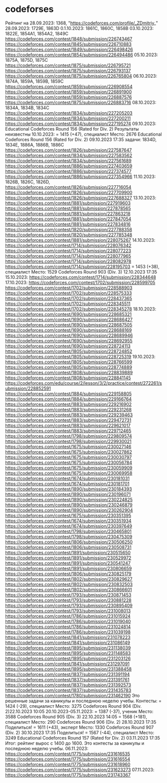 # codeforses
Рейтинг на 28.09.2023: 1368, "https://codeforces.com/profile/_ZDmitriy_"
28.09.2023: 1729E, 1863D
0.1.10.2023: 1861C, 1860C, 1858B
03.10.2023: 1822E, 1854A1, 1854A2, 1849C
https://codeforces.com/contest/1848/submission/226743467
https://codeforces.com/contest/1845/submission/226710883
https://codeforces.com/contest/1849/submission/226498426
https://codeforces.com/contest/1854/submission/226494486
05.10.2023: 1875A, 1875D, 1875C
https://codeforces.com/contest/1875/submission/226795721
https://codeforces.com/contest/1875/submission/226793137
https://codeforces.com/contest/1875/submission/226765804
06.10.2023: 1874A, 1859A, 1859B, 1859C
https://codeforces.com/contest/1859/submission/226908554
https://codeforces.com/contest/1859/submission/226891900
https://codeforces.com/contest/1859/submission/226887576
https://codeforces.com/contest/1875/submission/226883716
08.10.2023: 1834A, 1834B, 1834C
https://codeforces.com/contest/1834/submission/227205203
https://codeforces.com/contest/1834/submission/227200211
https://codeforces.com/contest/1834/submission/227195274
09.10.2023: Educational Codeforces Round 156 (Rated for Div. 2) Результаты неизвестны
10.10.2023: = 1415 (+47), специалист Место: 2676 Educational Codeforces Round 156 (Rated for Div. 2) 09.10.2023 17:35
задачи: 1834D, 1834E, 1886A, 1886B, 1886C
https://codeforces.com/contest/1826/submission/227587647
https://codeforces.com/contest/1834/submission/227583562
https://codeforces.com/contest/1834/submission/227561689
https://codeforces.com/contest/1886/submission/227403659
https://codeforces.com/contest/1886/submission/227374577
https://codeforces.com/contest/1886/submission/227354966
11.10.2023: 1826B, 1826C, 1826D, 
https://codeforces.com/contest/1826/submission/227716054
https://codeforces.com/contest/1826/submission/227709900
https://codeforces.com/contest/1826/submission/227688327
13.10.2023:
https://codeforces.com/contest/1881/submission/227919603
https://codeforces.com/contest/1881/submission/227878565
https://codeforces.com/contest/1881/submission/227863218
https://codeforces.com/contest/1881/submission/227847054
https://codeforces.com/contest/1881/submission/227834816
https://codeforces.com/contest/1820/submission/227788358
https://codeforces.com/contest/1820/submission/227785348
https://codeforces.com/contest/1881/submission/228075267
14.10.2023:
https://codeforces.com/contest/1714/submission/228076342
https://codeforces.com/contest/1714/submission/228077223
https://codeforces.com/contest/1714/submission/228077965
https://codeforces.com/contest/1714/submission/228082978
https://codeforces.com/contest/1714/submission/228195703
= 1453 (+38), специалист Место: 1529 Codeforces Round 903 (Div. 3) 12.10.2023 17:35
15.10.2023:
https://codeforces.com/contest/1714/submission/228344648
17.10.2023:
https://codeforces.com/contest/1702/submission/228599705
https://codeforces.com/contest/1702/submission/228588903
https://codeforces.com/contest/1702/submission/228575333
https://codeforces.com/contest/1702/submission/228437365
https://codeforces.com/contest/1702/submission/228345511
https://codeforces.com/contest/1702/submission/228345278
18.10.2023:
https://codeforces.com/contest/1690/submission/228685321
https://codeforces.com/contest/1690/submission/228686427
https://codeforces.com/contest/1690/submission/228687505
https://codeforces.com/contest/1690/submission/228688169
https://codeforces.com/contest/1690/submission/228689946
https://codeforces.com/contest/1690/submission/228692955
https://codeforces.com/contest/1690/submission/228724113
https://codeforces.com/contest/1805/submission/228724852
https://codeforces.com/contest/1805/submission/228725319
19.10.2023:
https://codeforces.com/contest/1805/submission/228766599
https://codeforces.com/contest/1805/submission/228774889
https://codeforces.com/contest/1808/submission/228839889
https://codeforces.com/contest/1808/submission/228841145
https://codeforces.com/edu/course/2/lesson/3/2/practice/contest/272261/submission/228852591
https://codeforces.com/contest/1884/submission/229158805
https://codeforces.com/contest/1884/submission/229166764
https://codeforces.com/contest/1883/submission/229216902
https://codeforces.com/contest/1883/submission/229231268
https://codeforces.com/contest/1883/submission/229239463
https://codeforces.com/contest/1883/submission/229472731
https://codeforces.com/contest/1883/submission/229621017
https://codeforces.com/contest/1883/submission/229712465
https://codeforces.com/contest/1798/submission/229809574
https://codeforces.com/contest/1798/submission/229930021
https://codeforces.com/contest/1675/submission/230027146
https://codeforces.com/contest/1675/submission/230027862
https://codeforces.com/contest/1675/submission/230030797
https://codeforces.com/contest/1675/submission/230056784
https://codeforces.com/contest/1675/submission/230059909
https://codeforces.com/contest/1675/submission/230069958
https://codeforces.com/contest/1674/submission/230181031
https://codeforces.com/contest/1674/submission/230181701
https://codeforces.com/contest/1890/submission/230184393
https://codeforces.com/contest/1890/submission/230196071
https://codeforces.com/contest/1890/submission/230224825
https://codeforces.com/contest/1890/submission/230246879
https://codeforces.com/contest/1890/submission/230262904
https://codeforces.com/contest/1675/submission/230351395
https://codeforces.com/contest/1674/submission/230351934
https://codeforces.com/contest/1674/submission/230397649
https://codeforces.com/contest/1798/submission/230465801
https://codeforces.com/contest/1798/submission/230475309
https://codeforces.com/contest/1806/submission/230506250
https://codeforces.com/contest/1806/submission/230508731
https://codeforces.com/contest/1891/submission/230515650
https://codeforces.com/contest/1891/submission/230529972
https://codeforces.com/contest/1891/submission/230541247
https://codeforces.com/contest/1891/submission/230806659
https://codeforces.com/contest/1806/submission/230825179
https://codeforces.com/contest/1802/submission/230829627
https://codeforces.com/contest/1802/submission/230832503
https://codeforces.com/contest/1802/submission/230866601
https://codeforces.com/contest/1793/submission/230871453
https://codeforces.com/contest/1793/submission/230881228
https://codeforces.com/contest/1793/submission/230895409
https://codeforces.com/contest/1793/submission/231008013
https://codeforces.com/contest/1786/submission/231015924
https://codeforces.com/contest/1786/submission/231019040
https://codeforces.com/contest/1786/submission/231024814
https://codeforces.com/contest/1786/submission/231039198
https://codeforces.com/contest/1841/submission/231078223
https://codeforces.com/contest/1841/submission/231086149
https://codeforces.com/contest/1895/submission/231138039
https://codeforces.com/contest/1895/submission/231148583
https://codeforces.com/contest/1895/submission/231203126
https://codeforces.com/contest/1841/submission/231297091
https://codeforces.com/contest/1895/submission/231388458
https://codeforces.com/contest/1837/submission/231391194
https://codeforces.com/contest/1837/submission/231391761
https://codeforces.com/contest/1837/submission/231392573
https://codeforces.com/contest/1837/submission/231435783
https://codeforces.com/contest/1780/submission/231462190
Это решенные задачи за каникулы и последнюю неделю учебы.
Контесты:
= 1424 (-29), специалист Место: 3275 Codeforces Round 904 (Div. 2)22.10.2023 10:05 20.10.2023-05.11.2023:
= 1387 (-37), ученик Место: 3588 Codeforces Round 905 (Div. 3) 22.10.2023 14:05
= 1568 (+181), специалист Место: 290 Codeforces Round 906 (Div. 2) 28.10.2023 17:35 Поделиться!
= 1611 (+43), эксперт Место: 1330 Codeforces Round 907 (Div. 2) 30.10.2023 17:35 Поделиться!
= 1567 (-44), специалист Место: 3249 Educational Codeforces Round 157 (Rated for Div. 2) 03.11.2023 17:35
Итог: рейтинг вырос с 1400 до 1600.
Это контесты за каникулы и последнюю неделю учебы.
06.11.2023:
https://codeforces.com/contest/1775/submission/231616535
https://codeforces.com/contest/1775/submission/231616554
https://codeforces.com/contest/1775/submission/231618960
https://codeforces.com/contest/1775/submission/231623273
07.11.2023:
https://codeforces.com/contest/1775/submission/231743367
